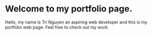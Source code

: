 # Welcome to my portfolio page. 


Hello, my name is Tri Nguyen an aspiring web developer and this is my portfolio web page.
Feel free to check out my work. 
